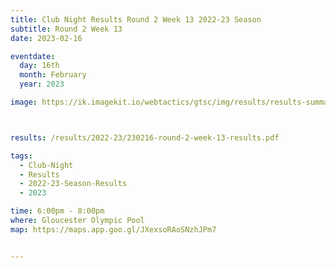 ```yaml
---
title: Club Night Results Round 2 Week 13 2022-23 Season
subtitle: Round 2 Week 13
date: 2023-02-16

eventdate:
  day: 16th
  month: February
  year: 2023

image: https://ik.imagekit.io/webtactics/gtsc/img/results/results-summary-13.jpg



results: /results/2022-23/230216-round-2-week-13-results.pdf

tags:
  - Club-Night
  - Results
  - 2022-23-Season-Results
  - 2023

time: 6:00pm - 8:00pm
where: Gloucester Olympic Pool
map: https://maps.app.goo.gl/JXexsoRAoSNzhJPm7


---
```





